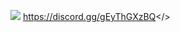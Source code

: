 ![](https://cdn.discordapp.com/attachments/1127744068693282877/1129863720672174080/MOTD-MORDHAU.png)
                                                                                <a id="DISCORD">https://discord.gg/gEyThGXzBQ</>
